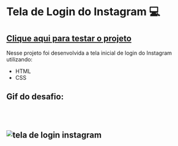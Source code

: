 # Tela de Login do Instagram 💻

<a href="https://danilosilvaadriao.github.io/Tela-Inicial-da-Netflix/"><h2>Clique aqui para testar o projeto</h2></a>

 Nesse projeto foi desenvolvida a tela inicial de login do Instagram utilizando:
 
 - HTML
 - CSS <br>

<h2> Gif do desafio: <h2> <br>

 ![tela de login instagram](https://user-images.githubusercontent.com/82722083/140237963-f10d66b3-bf05-4b8b-8870-da9ee603e3c3.gif)
